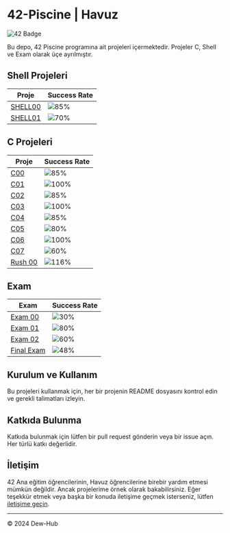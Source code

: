 # 42-Piscine | Havuz

![42 Badge](https://img.shields.io/badge/42-Piscine-blue)

Bu depo, 42 Piscine programına ait projeleri içermektedir. Projeler C, Shell ve Exam olarak üçe ayrılmıştır.

## Shell Projeleri

| Proje     | Success Rate              |
|-----------|----------------------------|
| [SHELL00](https://github.com/Dew-Hub/42-Piscine/tree/master/SHELL00) | ![85%](https://img.shields.io/badge/success-85%25-brightgreen) |
| [SHELL01](https://github.com/Dew-Hub/42-Piscine/tree/master/SHELL01) | ![70%](https://img.shields.io/badge/success-70%25-brightgreen) |

## C Projeleri

| Proje   | Success Rate             |
|---------|---------------------------|
| [C00](https://github.com/Dew-Hub/42-Piscine/tree/master/C00) | ![85%](https://img.shields.io/badge/success-85%25-brightgreen) |
| [C01](https://github.com/Dew-Hub/42-Piscine/tree/master/C01) | ![100%](https://img.shields.io/badge/success-100%25-brightgreen) |
| [C02](https://github.com/Dew-Hub/42-Piscine/tree/master/C02) | ![85%](https://img.shields.io/badge/success-85%25-brightgreen) |
| [C03](https://github.com/Dew-Hub/42-Piscine/tree/master/C03) | ![100%](https://img.shields.io/badge/success-100%25-brightgreen) |
| [C04](https://github.com/Dew-Hub/42-Piscine/tree/master/C04) | ![85%](https://img.shields.io/badge/success-85%25-brightgreen) |
| [C05](https://github.com/Dew-Hub/42-Piscine/tree/master/C05) | ![80%](https://img.shields.io/badge/success-80%25-brightgreen) |
| [C06](https://github.com/Dew-Hub/42-Piscine/tree/master/C06) | ![100%](https://img.shields.io/badge/success-100%25-brightgreen) |
| [C07](https://github.com/Dew-Hub/42-Piscine/tree/master/C07) | ![60%](https://img.shields.io/badge/success-60%25-brightgreen) |
| [Rush 00](https://github.com/Dew-Hub/42-Piscine/tree/master/Rush00) | ![116%](https://img.shields.io/badge/success-116%25-brightgreen) |

## Exam

| Exam        | Success Rate             |
|-------------|---------------------------|
| [Exam 00](https://github.com/Dew-Hub/42-Piscine/tree/master/Exam00) | ![30%](https://img.shields.io/badge/success-30%25-brightgreen) |
| [Exam 01](https://github.com/Dew-Hub/42-Piscine/tree/master/Exam01) | ![80%](https://img.shields.io/badge/success-80%25-brightgreen) |
| [Exam 02](https://github.com/Dew-Hub/42-Piscine/tree/master/Exam02) | ![60%](https://img.shields.io/badge/success-60%25-brightgreen) |
| [Final Exam](https://github.com/Dew-Hub/42-Piscine/tree/master/FinalExam) | ![48%](https://img.shields.io/badge/success-48%25-brightgreen) |

## Kurulum ve Kullanım

Bu projeleri kullanmak için, her bir projenin README dosyasını kontrol edin ve gerekli talimatları izleyin.

## Katkıda Bulunma

Katkıda bulunmak için lütfen bir pull request gönderin veya bir issue açın. Her türlü katkı değerlidir.

## İletişim

42 Ana eğitim öğrencilerinin, Havuz öğrencilerine birebir yardım etmesi mümkün değildir. Ancak projelerime örnek olarak bakabilirsiniz. Eğer teşekkür etmek veya başka bir konuda iletişime geçmek isterseniz, lütfen [iletişime geçin](https://github.com/Dew-Hub/42-Piscine/issues).

---

© 2024 Dew-Hub
